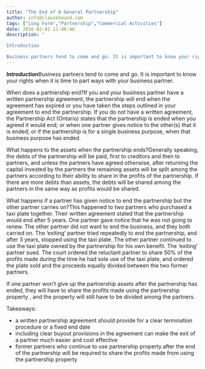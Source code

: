 ```yaml
---
title: "The End of A General Partnership"
author: info@clausehound.com
tags: ["Long Form","Partnership","Commercial Activities"]
date: 2016-02-01 11:46:46
description: "

Introduction

Business partners tend to come and go. It is important to know your rights when it is time to part ways with your business partner...."
---
```


***Introduction***Business partners tend to come and go. It is important to know your rights when it is time to part ways with your business partner.

 

When does a partnership end?If you and your business partner have a written partnership agreement, the partnership will end when the agreement has expired or you have taken the steps outlined in your agreement to end the partnership. If you do not have a written agreement,  the Partnership Act (Ontario) states that the partnership is ended when you agreed it would end; or when one partner gives notice to the other(s) that it is ended; or if the partnership is for a single business purpose, when that business purpose has ended.

 

What happens to the assets when the partnership ends?Generally speaking, the debts of the partnership will be paid,  first to creditors and then to partners, and unless the partners have agreed otherwise, after returning the capital invested by the partners the remaining assets will be split among the partners according to their ability to share in the profits of the partnership. If there are more debts than assets, the debts will be shared among the partners in the same way as profits would be shared.

 

What happens if a partner has given notice to end the partnership but the other partner carries on?This happened to two partners who purchased a taxi plate together. Their written agreement stated that the partnership would end after 5 years. One partner gave notice that he was not going to renew. The other partner did not want to end the business, and they both carried on. The ‘exiting’ partner tried repeatedly to end the partnership, and after 3 years, stopped using the taxi plate. The other partner continued to use the taxi plate owned by the partnership for his own benefit. The ‘exiting’ partner sued. The court ordered the reluctant partner to share 50% of the profits made during the time he had sole use of the taxi plate, and ordered the plate sold and the proceeds equally divided between the two former partners.

 

If one partner won’t give up the partnership assets after the partnership has ended, they will have to share the profits made using the partnership property , and the property will still have to be divided among the partners.

 

Takeaways:
- a written partnership agreement should provide for a clear termination procedure or a fixed end date
- including clear buyout provisions in the agreement can make the exit of a partner much easier and cost effective
- former partners who continue to use partnership property after the end of the partnership will be required to share the profits made from using the partnership property